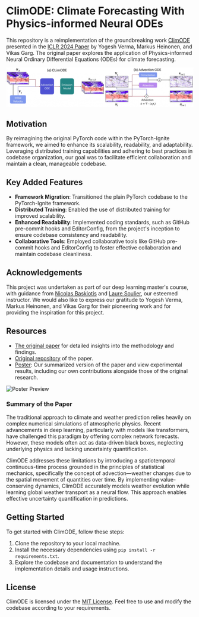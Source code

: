 # ClimODE: Climate Forecasting With Physics-informed Neural ODEs

This repository is a reimplementation of the groundbreaking work [ClimODE](https://yogeshverma1998.github.io/ClimODE/) presented in the [ICLR 2024 Paper](https://openreview.net/forum?id=xuY33XhEGR) by Yogesh Verma, Markus Heinonen, and Vikas Garg. The original paper explores the application of Physics-informed Neural Ordinary Differential Equations (ODEs) for climate forecasting.

![ClimODE Pipeline](report/figs/pipeline.jpg)

## Motivation

By reimagining the original PyTorch code within the PyTorch-Ignite framework, we aimed to enhance its scalability, readability, and adaptability. Leveraging distributed training capabilities and adhering to best practices in codebase organization, our goal was to facilitate efficient collaboration and maintain a clean, manageable codebase.

## Key Added Features

- **Framework Migration**: Transitioned the plain PyTorch codebase to the PyTorch-Ignite framework.
- **Distributed Training**: Enabled the use of distributed training for improved scalability.
- **Enhanced Readability**: Implemented coding standards, such as GitHub pre-commit hooks and EditorConfig, from the project's inception to ensure codebase consistency and readability.
- **Collaborative Tools**: Employed collaborative tools like GitHub pre-commit hooks and EditorConfig to foster effective collaboration and maintain codebase cleanliness.

## Acknowledgements

This project was undertaken as part of our deep learning master's course, with guidance from [Nicolas Baskiotis](https://www.isir.upmc.fr/personnel/baskiotis/) and [Laure Soulier](https://pages.isir.upmc.fr/soulier), our esteemed instructor.
We would also like to express our gratitude to Yogesh Verma, Markus Heinonen, and Vikas Garg for their pioneering work and for providing the inspiration for this project.

## Resources

- [The original paper](https://openreview.net/forum?id=xuY33XhEGR) for detailed insights into the methodology and findings.
- [Original repository](https://github.com/Aalto-QuML/ClimODE) of the paper.
- [Poster](report/poster.pdf): Our summarized version of the paper and view experimental results, including our own contributions alongside those of the original research.

![Poster Preview](report/poster.jpg)

### Summary of the Paper

The traditional approach to climate and weather prediction relies heavily on complex numerical simulations of atmospheric physics. Recent advancements in deep learning, particularly with models like transformers, have challenged this paradigm by offering complex network forecasts. However, these models often act as data-driven black boxes, neglecting underlying physics and lacking uncertainty quantification.

ClimODE addresses these limitations by introducing a spatiotemporal continuous-time process grounded in the principles of statistical mechanics, specifically the concept of advection—weather changes due to the spatial movement of quantities over time. By implementing value-conserving dynamics, ClimODE accurately models weather evolution while learning global weather transport as a neural flow. This approach enables effective uncertainty quantification in predictions.

## Getting Started

To get started with ClimODE, follow these steps:

1. Clone the repository to your local machine.
2. Install the necessary dependencies using `pip install -r requirements.txt`.
3. Explore the codebase and documentation to understand the implementation details and usage instructions.

## License

ClimODE is licensed under the [MIT License](LICENSE). Feel free to use and modify the codebase according to your requirements.
